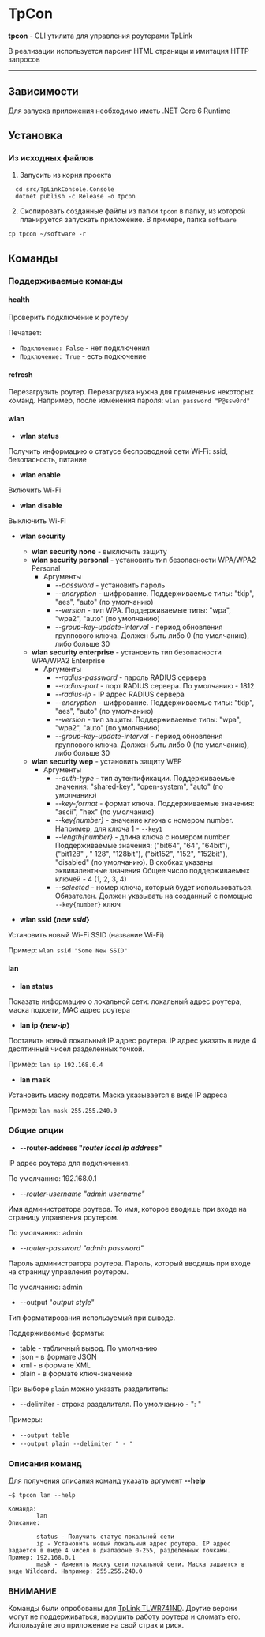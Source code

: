 # TpCon

**tpcon** - CLI утилита для управления роутерами TpLink

В реализации используется парсинг HTML страницы и имитация HTTP запросов

<hr>

## Зависимости

Для запуска приложения необходимо иметь .NET Core 6 Runtime

## Установка

### Из исходных файлов

1. Запусить из корня проекта

```shell
  cd src/TpLinkConsole.Console
  dotnet publish -c Release -o tpcon
```

2. Скопировать созданные файлы из папки `tpcon` в папку,
   из которой планируется запускать приложение.
   В примере, папка `software`

```shell
cp tpcon ~/software -r
```

## Команды

### Поддерживаемые команды

#### health

Проверить подключение к роутеру

Печатает:

- `Подключение: False` - нет подключения
- `Подключение: True` - есть подкючение

#### refresh

Перезагрузить роутер.
Перезагрузка нужна для применения некоторых команд.
Например, после изменения пароля: `wlan password "P@ssw0rd"`

#### wlan

- **wlan status**

Получить информацию о статусе беспроводной сети Wi-Fi:
ssid, безопасность, питание

- **wlan enable**

Включить Wi-Fi

- **wlan disable**

Выключить Wi-Fi

- **wlan security**
  - **wlan security none** - выключить защиту
  - **wlan security personal** - установить тип безопасности WPA/WPA2 Personal
    - Аргументы
      - *--password* - установить пароль
      - *--encryption* - шифрование. Поддерживаемые типы: "tkip", "aes", "auto" (по умолчанию)
      - *--version* - тип WPA. Поддерживаемые типы: "wpa", "wpa2", "auto" (по умолчанию)
      - *--group-key-update-interval* - период обновления группового ключа. Должен быть либо 0 (по умолчанию), либо
        больше 30
  - **wlan security enterprise** - установить тип безопасности WPA/WPA2 Enterprise
    - Аргументы
      - *--radius-password* - пароль RADIUS сервера
      - *--radius-port* - порт RADIUS сервера. По умолчанию - 1812
      - *--radius-ip* - IP адрес RADIUS сервера
      - *--encryption* - шифрование. Поддерживаемые типы: "tkip", "aes", "auto" (по умолчанию)
      - *--version* - тип защиты. Поддерживаемые типы: "wpa", "wpa2", "auto" (по умолчанию)
      - *--group-key-update-interval* - период обновления группового ключа. Должен быть либо 0 (по умолчанию), либо
        больше 30
  - **wlan security wep** - установить защиту WEP
    - Аргументы
      - *--auth-type* - тип аутентификации. Поддерживаемые значения: "shared-key", "open-system", "auto" (по умолчанию)
      - *--key-format* - формат ключа. Поддерживаемые значения: "ascii", "hex" (по умолчанию)
      - *--key{number}* - значение ключа с номером number. Например, для ключа 1 - `--key1`
      - *--length{number}* - длина ключа с номером number. Поддерживаемые значения: ("bit64", "64", "64bit"), ("bit128"
        , "
        128", "128bit"), ("bit152", "152", "152bit"), "disabled" (по умолчанию). В скобках указаны эквивалентные
        значения
        Общее число поддерживаемых ключей - 4 (1, 2, 3, 4)
      - *--selected* - номер ключа, который будет использоваться. Обязателен. Должен указывать на созданный с
        помощью `--key{number}` ключ

- **wlan ssid {*new ssid*}**

Установить новый Wi-Fi SSID (название Wi-Fi)

Пример: `wlan ssid "Some New SSID"`

#### lan

- **lan status**

Показать информацию о локальной сети: локальный адрес роутера, маска подсети, MAC адрес роутера

- **lan ip {*new-ip*}**

Поставить новый локальный IP адрес роутера.
IP адрес указать в виде 4 десятичный чисел разделенных точкой.

Пример: `lan ip 192.168.0.4`

- **lan mask**

Установить маску подсети. Маска указывается в виде IP адреса

Пример: `lan mask 255.255.240.0`

### Общие опции

- **--router-address "*router local ip address*"**

IP адрес роутера для подключения.

По умолчанию: 192.168.0.1

- *--router-username "*admin username*"*

Имя администратора роутера.
То имя, которое вводишь при входе на страницу управления роутером.

По умолчанию: admin

- *--router-password "*admin password*"*

Пароль администратора роутера.
Пароль, который вводишь при входе на страницу управления роутером.

По умолчанию: admin

- --output "*output style*"

Тип форматирования используемый при выводе.

Поддерживаемые форматы:

- table - табличный вывод. По умолчанию
- json - в формате JSON
- xml - в формате XML
- plain - в формате ключ-значение

При выборе `plain` можно указать разделитель:

- --delimiter - строка разделителя. По умолчанию - ": "

Примеры:

- `--output table`
- `--output plain --delimiter " - "`

### Описания команд

Для получения описания команд указать аргумент **--help**

```shell
~$ tpcon lan --help

Команда:
        lan
Описание:

        status - Получить статус локальной сети
        ip - Установить новый локальный адрес роутера. IP адрес задается в виде 4 чисел в диапазоне 0-255, разделенных точками. Пример: 192.168.0.1
        mask - Изменить маску сети локальной сети. Маска задается в виде Wildcard. Например: 255.255.240.0
```

### ВНИМАНИЕ

Команды были опробованы для [TpLink TLWR741ND](https://www.tp-link.com/ru/home-networking/wifi-router/tl-wr741nd/).
Другие версии могут не поддерживаться, нарушить работу роутера и сломать его.
Используйте это приложение на свой страх и риск.
